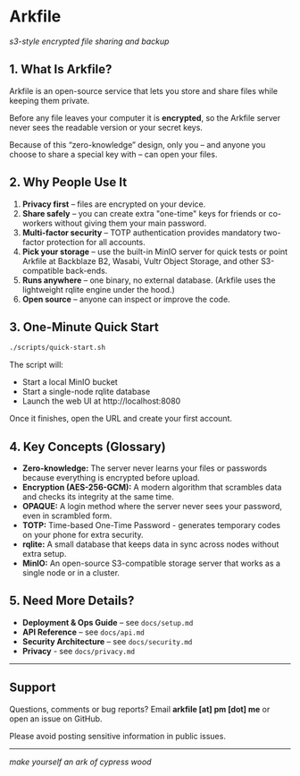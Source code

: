 # Arkfile

*s3-style encrypted file sharing and backup*

## 1. What Is Arkfile?

Arkfile is an open-source service that lets you store and share files while keeping them private.

Before any file leaves your computer it is **encrypted**, so the Arkfile server never sees the readable version or your secret keys.

Because of this “zero-knowledge” design, only you – and anyone you choose to share a special key with – can open your files.

## 2. Why People Use It

1. **Privacy first** – files are encrypted on your device.  
2. **Share safely** – you can create extra "one-time" keys for friends or co-workers without giving them your main password.  
3. **Multi-factor security** – TOTP authentication provides mandatory two-factor protection for all accounts.
4. **Pick your storage** – use the built-in MinIO server for quick tests or point Arkfile at Backblaze B2, Wasabi, Vultr Object Storage, and other S3-compatible back-ends.  
5. **Runs anywhere** – one binary, no external database. (Arkfile uses the lightweight rqlite engine under the hood.)  
6. **Open source** – anyone can inspect or improve the code.

## 3. One-Minute Quick Start

```bash
./scripts/quick-start.sh
```

The script will:

* Start a local MinIO bucket  
* Start a single-node rqlite database  
* Launch the web UI at http://localhost:8080

Once it finishes, open the URL and create your first account.

## 4. Key Concepts (Glossary)

- **Zero-knowledge:** The server never learns your files or passwords because everything is encrypted before upload.
- **Encryption (AES-256-GCM):** A modern algorithm that scrambles data and checks its integrity at the same time.
- **OPAQUE:** A login method where the server never sees your password, even in scrambled form.
- **TOTP:** Time-based One-Time Password - generates temporary codes on your phone for extra security.
- **rqlite:** A small database that keeps data in sync across nodes without extra setup.
- **MinIO:** An open-source S3-compatible storage server that works as a single node or in a cluster.

## 5. Need More Details?

* **Deployment & Ops Guide** – see `docs/setup.md`  
* **API Reference** – see `docs/api.md`  
* **Security Architecture** – see `docs/security.md`
* **Privacy** - see `docs/privacy.md`

---

## Support

Questions, comments or bug reports? Email **arkfile [at] pm [dot] me** or open an issue on GitHub.  

Please avoid posting sensitive information in public issues.

---

*make yourself an ark of cypress wood*
